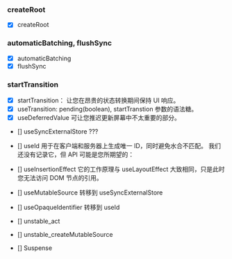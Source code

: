 ### createRoot
- [x] createRoot

### automaticBatching, flushSync
- [x] automaticBatching
- [x] flushSync

### startTransition
- [x] startTransition： 让您在昂贵的状态转换期间保持 UI 响应。
- [x] useTransition: pending(boolean), startTranstion 参数的语法糖。
- [x] useDeferredValue 可让您推迟更新屏幕中不太重要的部分。

- [] useSyncExternalStore ???
- [] useId 用于在客户端和服务器上生成唯一 ID，同时避免水合不匹配。 我们还没有记录它，但 API 可能是您所期望的：
- [] useInsertionEffect 它的工作原理与 useLayoutEffect 大致相同，只是此时您无法访问 DOM 节点的引用。

- [] useMutableSource 转移到 useSyncExternalStore
- [] useOpaqueIdentifier 转移到 useId
- [] unstable_act
- [] unstable_createMutableSource

- [] Suspense
